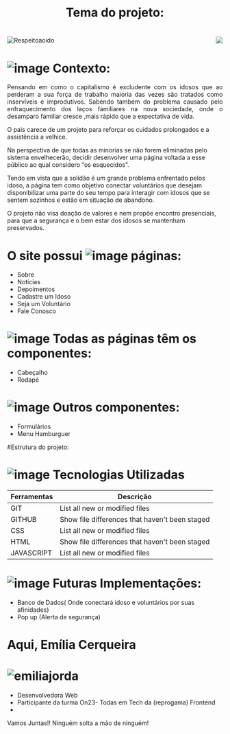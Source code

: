 <h1 align="center" whidth="20">Tema do projeto:</h1>

<h2></h2>


# <img style = "float: right" src = "![ADOTEMEE](https://github.com/ejscerqueira/final-/assets/61998637/ce10dab3-cdaf-4cab-ba68-faa10d677891)"/>

![Respeitoaoido ](https://github.com/ejscerqueira/final-/assets/61998637/88c68886-e8e2-4c46-b7c2-738c9fef1ffd)


# ![image](https://github.com/ejscerqueira/final-/assets/61998637/69b77b2d-6079-426a-98aa-710ef7ca7ca9) Contexto: 
<p align="justify">Pensando em como o capitalismo é excludente com os idosos que ao perderam a sua força de trabalho maioria das vezes são tratados como inservíveis e improdutivos.
Sabendo também do problema causado pelo enfraquecimento dos laços familiares na nova sociedade, onde o desamparo familiar cresce ,mais rápido que a expectativa de vida.<p>
<p>O pais carece de um projeto para reforçar os cuidados prolongados e a assistência a velhice.</p>
<p>Na perspectiva de que todas as minorias se não forem eliminadas pelo sistema envelhecerão, decidir desenvolver uma página voltada a esse público ao qual considero “os esquecidos”.</p>
<p>Tendo em vista que a solidão é um grande problema enfrentado pelos idoso, a página tem como objetivo conectar voluntários que desejam disponibilizar uma parte do seu tempo para interagir com idosos que se sentem sozinhos e estão em situação de abandono.</p>
O projeto não visa doação de valores e nem propõe encontro presenciais, para que a segurança e o bem estar dos idosos se mantenham preservados.


 # O site possui ![image](https://github.com/ejscerqueira/final-/assets/61998637/4ff42989-f04f-4f81-960a-7d3d537f1556) páginas: 

-	Sobre
- Notícias
- Depoimentos
-	Cadastre um Idoso
- Seja um Voluntário 
-	Fale Conosco

# ![image](https://github.com/ejscerqueira/final-/assets/61998637/a101bf88-58f5-4411-bc49-029f4bff872a) Todas as páginas têm os componentes:

- Cabeçalho 
- Rodapé



# ![image](https://github.com/ejscerqueira/final-/assets/61998637/fc56f28c-a798-458b-9b0b-3e9d0ef6ea51) Outros componentes:

- Formulários
- Menu Hamburguer

#Estrutura do projeto:


# ![image](https://github.com/ejscerqueira/final-/assets/61998637/f761f362-ffac-4bfb-b654-90b76c2994ce) Tecnologias Utilizadas

| Ferramentas| Descrição |
| --- | --- |
|GIT | List all new or modified files |
|GITHUB | Show file differences that haven't been staged |
|CSS| List all new or modified files |
|HTML| Show file differences that haven't been staged |
|JAVASCRIPT | List all new or modified files |


# ![image](https://github.com/ejscerqueira/final-/assets/61998637/56a61fce-b6bb-4cb7-bd62-90d4240334ac) Futuras Implementações:
-	Banco de Dados( Onde conectará idoso e voluntários por suas afinidades)
-	Pop up (Alerta de segurança)


# Aqui, Emília Cerqueira 
# ![emiliajorda](https://github.com/ejscerqueira/final-/assets/61998637/f41584c1-0204-4fb1-8843-e0272e852584)


-	Desenvolvedora Web
-	Participante da turma On23- Todas em Tech da (reprogama) Frontend
-	
Vamos Juntas!! Ninguém solta a mão de ninguém!


















